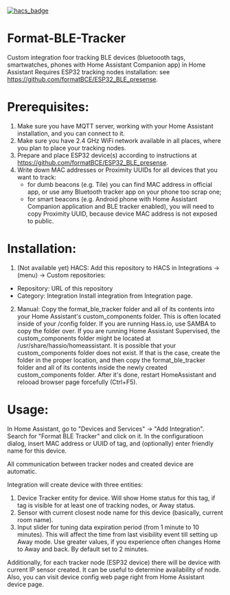 [![hacs_badge](https://img.shields.io/badge/HACS-Custom-41BDF5.svg)](https://github.com/hacs/integration)

# Format-BLE-Tracker

Custom integration foor tracking BLE devices (bluetoooth tags, smartwatches, phones with Home Assistant Companion app) in Home Assistant
Requires ESP32 tracking nodes installation: see https://github.com/formatBCE/ESP32_BLE_presense.

# Prerequisites:

1. Make sure you have MQTT server, working with your Home Assistant installation, and you can connect to it.
2. Make sure you have 2.4 GHz WiFi network available in all places, where you plan to place your tracking nodes.
3. Prepare and place ESP32 device(s) according to instructions at https://github.com/formatBCE/ESP32_BLE_presense.
4. Write down MAC addresses or Proximity UUIDs for all devices that you want to track:
   - for dumb beacons (e.g. Tile) you can find MAC address in official app, or use amy Bluetooth tracker app on your phone too scrap one;
   - for smart beacons (e.g. Android phone with Home Assistant Companion application and BLE tracker enabled), you will need to copy Proximity UUID, because device MAC        address is not exposed to public.

# Installation:

  1. (Not available yet) HACS:
  Add this repository to HACS in Integrations -> (menu) -> Custom repositories:
   - Repository: URL of this repository
   - Category: Integration
  Install integration from Integration page.
  
  2. Manual:
  Copy the format_ble_tracker folder and all of its contents into your Home Assistant's custom_components folder. This is often located inside of your /config folder. If you are running Hass.io, use SAMBA to copy the folder over. If you are running Home Assistant Supervised, the custom_components folder might be located at /usr/share/hassio/homeassistant. It is possible that your custom_components folder does not exist. If that is the case, create the folder in the proper location, and then copy the format_ble_tracker folder and all of its contents inside the newly created custom_components folder. 
  After it's done, restart HomeAssistant and relooad browser page forcefully (Ctrl+F5).
  
# Usage:

In Home Assistant, go to "Devices and Services" -> "Add Integration". Search for "Format BLE Tracker" and click on it.
In the configuratioon dialog, insert MAC address or UUID of tag, and (optionally) enter friendly name for this device.

All communication between tracker nodes and created device are automatic.

Integration will create device with three entities:
1. Device Tracker entity for device. Will show Home status for this tag, if tag is visible for at least one of tracking nodes, or Away status.
2. Sensor with current closest node name for this device (basically, current room name).
3. Input slider for tuning data expiration period (from 1 minute to 10 minutes). This will affect the time from last visibility event till setting up Away mode. Use greater values, if you experience often changes Home to Away and back. By default set to 2 minutes.

Additionally, for each tracker node (ESP32 device) there will be device with current IP sensor created. It can be useful to determine availability of node. Also, you can visit device config web page right from Home Assistant device page.
  
